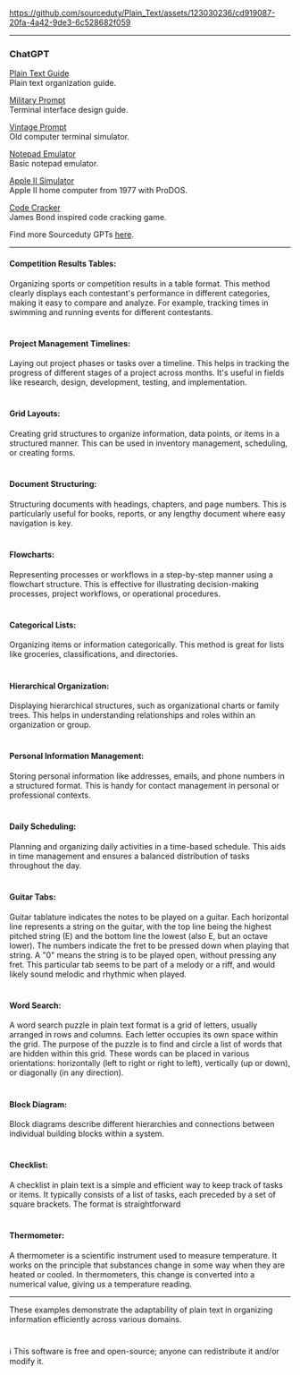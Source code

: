 
https://github.com/sourceduty/Plain_Text/assets/123030236/cd919087-20fa-4a42-9de3-6c528682f059

***
### ChatGPT

[Plain Text Guide](https://chat.openai.com/g/g-63ldbtCMe-plain-text-guide)
<br>
Plain text organization guide.

[Military Prompt](https://chat.openai.com/g/g-VLePEN7ZK-military-prompt)
<br>
Terminal interface design guide.

[Vintage Prompt](https://chat.openai.com/g/g-mg39xadeq-vintage-prompt)
<br>
Old computer terminal simulator.

[Notepad Emulator](https://chat.openai.com/g/g-FaIJ25ir1-notepad-emulator)
<br>
Basic notepad emulator.

[Apple II Simulator](https://chat.openai.com/g/g-ci1HVmwRL-apple-ii-simulator)
<br>
Apple II home computer from 1977 with ProDOS.

[Code Cracker](https://chat.openai.com/g/g-hYgyGpYiq-code-cracker)
<br>
James Bond inspired code cracking game.

Find more Sourceduty GPTs [here](https://github.com/sourceduty/ChatGPT).

***

#### Competition Results Tables: 

Organizing sports or competition results in a table format. This method clearly displays each contestant's performance in different categories, making it easy to compare and analyze. For example, tracking times in swimming and running events for different contestants.

#

#### Project Management Timelines: 

Laying out project phases or tasks over a timeline. This helps in tracking the progress of different stages of a project across months. It's useful in fields like research, design, development, testing, and implementation.

#

#### Grid Layouts: 

Creating grid structures to organize information, data points, or items in a structured manner. This can be used in inventory management, scheduling, or creating forms.

#

#### Document Structuring: 

Structuring documents with headings, chapters, and page numbers. This is particularly useful for books, reports, or any lengthy document where easy navigation is key.

#


#### Flowcharts: 

Representing processes or workflows in a step-by-step manner using a flowchart structure. This is effective for illustrating decision-making processes, project workflows, or operational procedures.

#


#### Categorical Lists: 

Organizing items or information categorically. This method is great for lists like groceries, classifications, and directories.

#

#### Hierarchical Organization: 

Displaying hierarchical structures, such as organizational charts or family trees. This helps in understanding relationships and roles within an organization or group.

#

#### Personal Information Management: 

Storing personal information like addresses, emails, and phone numbers in a structured format. This is handy for contact management in personal or professional contexts.

#

#### Daily Scheduling: 

Planning and organizing daily activities in a time-based schedule. This aids in time management and ensures a balanced distribution of tasks throughout the day.

#

#### Guitar Tabs:

Guitar tablature indicates the notes to be played on a guitar. Each horizontal line represents a string on the guitar, with the top line being the highest pitched string (E) and the bottom line the lowest (also E, but an octave lower). The numbers indicate the fret to be pressed down when playing that string. A "0" means the string is to be played open, without pressing any fret. This particular tab seems to be part of a melody or a riff, and would likely sound melodic and rhythmic when played.

#

#### Word Search:

A word search puzzle in plain text format is a grid of letters, usually arranged in rows and columns. Each letter occupies its own space within the grid. The purpose of the puzzle is to find and circle a list of words that are hidden within this grid. These words can be placed in various orientations: horizontally (left to right or right to left), vertically (up or down), or diagonally (in any direction).

#

#### Block Diagram:

Block diagrams describe different hierarchies and connections between individual building blocks within a system.

#

#### Checklist:

A checklist in plain text is a simple and efficient way to keep track of tasks or items. It typically consists of a list of tasks, each preceded by a set of square brackets. The format is straightforward

#

#### Thermometer:

A thermometer is a scientific instrument used to measure temperature. It works on the principle that substances change in some way when they are heated or cooled. In thermometers, this change is converted into a numerical value, giving us a temperature reading.

***

These examples demonstrate the adaptability of plain text in organizing information efficiently across various domains.

#

ℹ️ This software is free and open-source; anyone can redistribute it and/or modify it.
